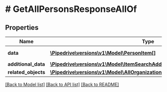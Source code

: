 # # GetAllPersonsResponseAllOf

## Properties

Name | Type | Description | Notes
------------ | ------------- | ------------- | -------------
**data** | [**\Pipedrive\versions\v1\Model\PersonItem[]**](PersonItem.md) | The array of persons | [optional]
**additional_data** | [**\Pipedrive\versions\v1\Model\ItemSearchAdditionalData**](ItemSearchAdditionalData.md) |  | [optional]
**related_objects** | [**\Pipedrive\versions\v1\Model\AllOrganizationsGetResponseAllOfRelatedObjects**](AllOrganizationsGetResponseAllOfRelatedObjects.md) |  | [optional]

[[Back to Model list]](../README.md#documentation-for-models) [[Back to API list]](../README.md#documentation-for-api-endpoints) [[Back to README]](../README.md)
